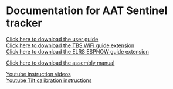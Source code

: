 # Documentation for AAT Sentinel tracker

<a href='https://github.com/aat-sentinel/Documentation/raw/main/Sentinel%20AAT%20lite%20User%20Guide.pdf' target='_blank'>Click here to download the user guide</a><br>
<a href='https://github.com/aat-sentinel/Documentation/raw/main/Sentinel%20AAT%20lite%20User%20Guide%20-%20mavlink%20setup.pdf' target='_blank'>Click here to download the TBS WiFi guide extension</a><br>
<a href='https://github.com/aat-sentinel/Documentation/raw/main/Sentinel%20AAT%20lite%20User%20Guide%20-%20ELRS%20setup.pdf' target='_blank'>Click here to download the ELRS ESPNOW guide extension</a><br>

<a href='https://github.com/aat-sentinel/Documentation/raw/main/Sentinel%20AAT%20lite%20Assembly%20manual.pdf' target='_blank'>Click here to download the assembly manual</a><br>

<a href='https://www.youtube.com/channel/UCaOChZr-KkSGh9g5-SVG64Q' target='_blank'>Youtube instruction videos</a><br>
<a href='https://www.youtube.com/watch?v=IFBrGr3C14k' target='_blank'>Youtube Tilt calibration instructions</a><br>

